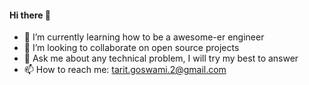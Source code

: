 #### Hi there 👋

<!--
**t-gos7/t-gos7** is a ✨ _special_ ✨ repository because its `README.md` (this file) appears on your GitHub profile.
-->

- 🌱 I’m currently learning how to be a awesome-er engineer 
- 👯 I’m looking to collaborate on open source projects
- 💬 Ask me about any technical problem, I will try my best to answer
- 📫 How to reach me: tarit.goswami.2@gmail.com
<!--
- ⚡ Fun fact: 
-->
